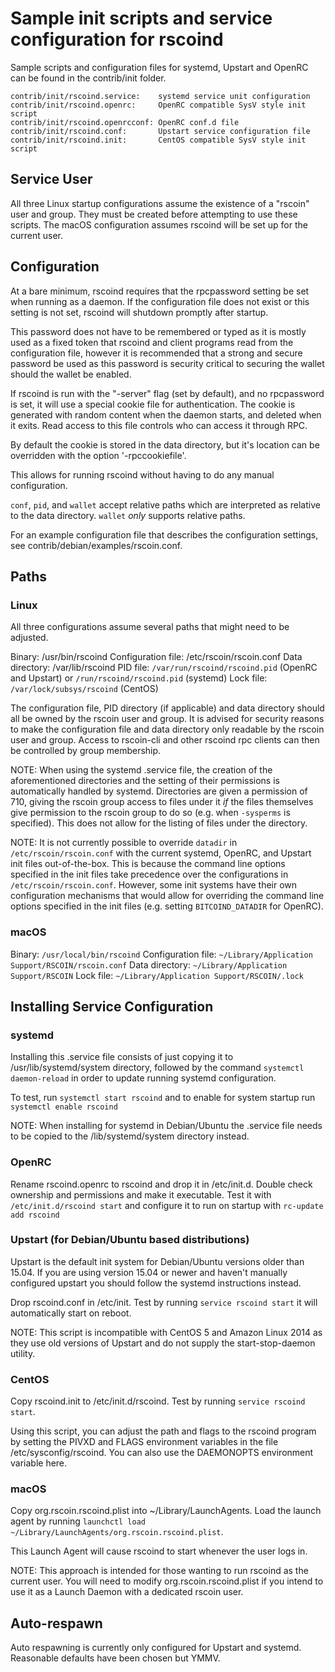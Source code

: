 Sample init scripts and service configuration for rscoind
==========================================================

Sample scripts and configuration files for systemd, Upstart and OpenRC
can be found in the contrib/init folder.

    contrib/init/rscoind.service:    systemd service unit configuration
    contrib/init/rscoind.openrc:     OpenRC compatible SysV style init script
    contrib/init/rscoind.openrcconf: OpenRC conf.d file
    contrib/init/rscoind.conf:       Upstart service configuration file
    contrib/init/rscoind.init:       CentOS compatible SysV style init script

Service User
---------------------------------

All three Linux startup configurations assume the existence of a "rscoin" user
and group.  They must be created before attempting to use these scripts.
The macOS configuration assumes rscoind will be set up for the current user.

Configuration
---------------------------------

At a bare minimum, rscoind requires that the rpcpassword setting be set
when running as a daemon.  If the configuration file does not exist or this
setting is not set, rscoind will shutdown promptly after startup.

This password does not have to be remembered or typed as it is mostly used
as a fixed token that rscoind and client programs read from the configuration
file, however it is recommended that a strong and secure password be used
as this password is security critical to securing the wallet should the
wallet be enabled.

If rscoind is run with the "-server" flag (set by default), and no rpcpassword is set,
it will use a special cookie file for authentication. The cookie is generated with random
content when the daemon starts, and deleted when it exits. Read access to this file
controls who can access it through RPC.

By default the cookie is stored in the data directory, but it's location can be overridden
with the option '-rpccookiefile'.

This allows for running rscoind without having to do any manual configuration.

`conf`, `pid`, and `wallet` accept relative paths which are interpreted as
relative to the data directory. `wallet` *only* supports relative paths.

For an example configuration file that describes the configuration settings,
see contrib/debian/examples/rscoin.conf.

Paths
---------------------------------

### Linux

All three configurations assume several paths that might need to be adjusted.

Binary:              /usr/bin/rscoind
Configuration file:  /etc/rscoin/rscoin.conf
Data directory:      /var/lib/rscoind
PID file:            `/var/run/rscoind/rscoind.pid` (OpenRC and Upstart) or `/run/rscoind/rscoind.pid` (systemd)
Lock file:           `/var/lock/subsys/rscoind` (CentOS)

The configuration file, PID directory (if applicable) and data directory
should all be owned by the rscoin user and group.  It is advised for security
reasons to make the configuration file and data directory only readable by the
rscoin user and group.  Access to rscoin-cli and other rscoind rpc clients
can then be controlled by group membership.

NOTE: When using the systemd .service file, the creation of the aforementioned
directories and the setting of their permissions is automatically handled by
systemd. Directories are given a permission of 710, giving the rscoin group
access to files under it _if_ the files themselves give permission to the
rscoin group to do so (e.g. when `-sysperms` is specified). This does not allow
for the listing of files under the directory.

NOTE: It is not currently possible to override `datadir` in
`/etc/rscoin/rscoin.conf` with the current systemd, OpenRC, and Upstart init
files out-of-the-box. This is because the command line options specified in the
init files take precedence over the configurations in
`/etc/rscoin/rscoin.conf`. However, some init systems have their own
configuration mechanisms that would allow for overriding the command line
options specified in the init files (e.g. setting `BITCOIND_DATADIR` for
OpenRC).

### macOS

Binary:              `/usr/local/bin/rscoind`
Configuration file:  `~/Library/Application Support/RSCOIN/rscoin.conf`
Data directory:      `~/Library/Application Support/RSCOIN`
Lock file:           `~/Library/Application Support/RSCOIN/.lock`

Installing Service Configuration
-----------------------------------

### systemd

Installing this .service file consists of just copying it to
/usr/lib/systemd/system directory, followed by the command
`systemctl daemon-reload` in order to update running systemd configuration.

To test, run `systemctl start rscoind` and to enable for system startup run
`systemctl enable rscoind`

NOTE: When installing for systemd in Debian/Ubuntu the .service file needs to be copied to the /lib/systemd/system directory instead.

### OpenRC

Rename rscoind.openrc to rscoind and drop it in /etc/init.d.  Double
check ownership and permissions and make it executable.  Test it with
`/etc/init.d/rscoind start` and configure it to run on startup with
`rc-update add rscoind`

### Upstart (for Debian/Ubuntu based distributions)

Upstart is the default init system for Debian/Ubuntu versions older than 15.04. If you are using version 15.04 or newer and haven't manually configured upstart you should follow the systemd instructions instead.

Drop rscoind.conf in /etc/init.  Test by running `service rscoind start`
it will automatically start on reboot.

NOTE: This script is incompatible with CentOS 5 and Amazon Linux 2014 as they
use old versions of Upstart and do not supply the start-stop-daemon utility.

### CentOS

Copy rscoind.init to /etc/init.d/rscoind. Test by running `service rscoind start`.

Using this script, you can adjust the path and flags to the rscoind program by
setting the PIVXD and FLAGS environment variables in the file
/etc/sysconfig/rscoind. You can also use the DAEMONOPTS environment variable here.

### macOS

Copy org.rscoin.rscoind.plist into ~/Library/LaunchAgents. Load the launch agent by
running `launchctl load ~/Library/LaunchAgents/org.rscoin.rscoind.plist`.

This Launch Agent will cause rscoind to start whenever the user logs in.

NOTE: This approach is intended for those wanting to run rscoind as the current user.
You will need to modify org.rscoin.rscoind.plist if you intend to use it as a
Launch Daemon with a dedicated rscoin user.

Auto-respawn
-----------------------------------

Auto respawning is currently only configured for Upstart and systemd.
Reasonable defaults have been chosen but YMMV.
